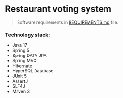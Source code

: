 # Restaurant voting system #
>
> Software requirements in <a href="REQUIREMENTS.md">REQUIREMENTS.md</a> file.

### Technology stack:
* Java 17
* Spring 5
* Spring DATA JPA
* Spring MVC
* Hibernate
* HyperSQL Database
* JUnit 5
* AssertJ
* SLF4J
* Maven 3
